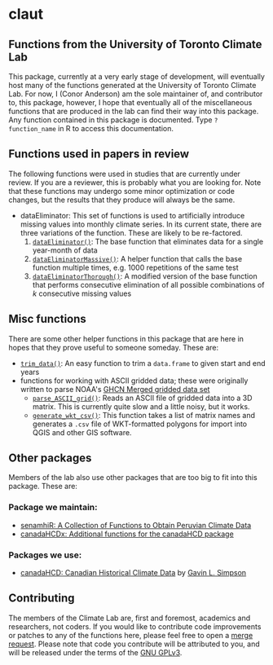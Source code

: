 claut
================

Functions from the University of Toronto Climate Lab
----------------------------------------------------

This package, currently at a very early stage of development, will eventually host many of the functions generated at the University of Toronto Climate Lab. For now, I (Conor Anderson) am the sole maintainer of, and contributor to, this package, however, I hope that eventually all of the miscellaneous functions that are produced in the lab can find their way into this package. Any function contained in this package is documented. Type `?function_name` in R to access this documentation.

Functions used in papers in review
----------------------------------

The following functions were used in studies that are currently under review. If you are a reviewer, this is probably what you are looking for. Note that these functions may undergo some minor optimization or code changes, but the results that they produce will always be the same.

-   dataEliminator: This set of functions is used to artificially introduce missing values into monthly climate series. In its current state, there are three variations of the function. These are likely to be re-factored.
    1.  [`dataEliminator()`](https://gitlab.com/ConorIA/claut/blob/master/R/dataEliminator.R): The base function that eliminates data for a single year-month of data
    2.  [`dataEliminatorMassive()`](https://gitlab.com/ConorIA/claut/blob/master/R/dataEliminatorMassive.R): A helper function that calls the base function multiple times, e.g. 1000 repetitions of the same test
    3.  [`dataEliminatorThorough()`](https://gitlab.com/ConorIA/claut/blob/master/R/dataEliminatorThorough.R): A modified version of the base function that performs consecutive elimination of all possible combinations of *k* consecutive missing values

Misc functions
--------------

There are some other helper functions in this package that are here in hopes that they prove useful to someone someday. These are:

-   [`trim_data()`](https://gitlab.com/ConorIA/claut/blob/master/R/trimData.R): An easy function to trim a `data.frame` to given start and end years
-   functions for working with ASCII gridded data; these were originally written to parse NOAA's [GHCN Merged gridded data set](https://www.ncdc.noaa.gov/temp-and-precip/ghcn-gridded-products/)
    -   [`parse_ASCII_grid()`](https://gitlab.com/ConorIA/claut/blob/master/R/parse_ASCII_grid.R): Reads an ASCII file of gridded data into a 3D matrix. This is currently quite slow and a little noisy, but it works.
    -   [`generate_wkt_csv()`](https://gitlab.com/ConorIA/claut/blob/master/R/generate_wkt_csv.R): This function takes a list of matrix names and generates a `.csv` file of WKT-formatted polygons for import into QGIS and other GIS software.

Other packages
--------------

Members of the lab also use other packages that are too big to fit into this package. These are:

### Package we maintain:

-   [senamhiR: A Collection of Functions to Obtain Peruvian Climate Data](https://gitlab.com/ConorIA/senamhiR/)
-   [canadaHCDx: Additional functions for the canadaHCD package](https://gitlab.com/ConorIA/canadaHCDx/)

### Packages we use:

-   [canadaHCD: Canadian Historical Climate Data](https://github.com/gavinsimpson/canadaHCD/) by [Gavin L. Simpson](https://github.com/gavinsimpson)

Contributing
------------

The members of the Climate Lab are, first and foremost, academics and researchers, not coders. If you would like to contribute code improvements or patches to any of the functions here, please feel free to open a [merge request](https://gitlab.com/ConorIA/claut/merge_requests). Please note that code you contribute will be attributed to you, and will be released under the terms of the [GNU GPLv3](https://gitlab.com/ConorIA/claut/blob/master/LICENSE.md).
